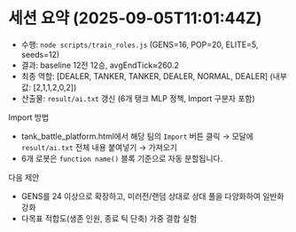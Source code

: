# 세션 요약 (2025-09-05T11:01:44Z)

- 수행: `node scripts/train_roles.js` (GENS=16, POP=20, ELITE=5, seeds=12)
- 결과: baseline 12전 12승, avgEndTick≈260.2
- 최종 역할: [DEALER, TANKER, TANKER, DEALER, NORMAL, DEALER] (내부값: [2,1,1,2,0,2])
- 산출물: `result/ai.txt` 갱신 (6개 탱크 MLP 정책, Import 구분자 포함)

Import 방법
- tank_battle_platform.html에서 해당 팀의 `Import` 버튼 클릭 → 모달에 `result/ai.txt` 전체 내용 붙여넣기 → 가져오기
- 6개 로봇은 `function name()` 블록 기준으로 자동 분할됩니다.

다음 제안
- GENS를 24 이상으로 확장하고, 미러전/랜덤 상대로 상대 풀을 다양화하여 일반화 강화
- 다목표 적합도(생존 인원, 종료 틱 단축) 가중 결합 실험
